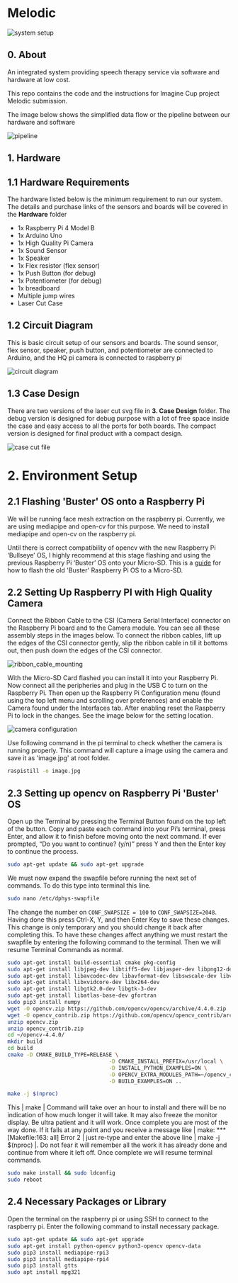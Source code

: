 # Melodic

![system setup](./4.%20Doc/Assets/system-setup.jpg)

## 0. About

An integrated system providing speech therapy service via software and hardware at low cost.

This repo contains the code and the instructions for Imagine Cup project Melodic submission.

The image below shows the simplified data flow or the pipeline between our hardware and software

![pipeline](./4.%20Doc/Assets/pipeline.png)

## 1. Hardware

## 1.1 Hardware Requirements

The hardware listed below is the minimum requirement to run our system. The details and purchase links of the sensors and boards will be covered in the **Hardware** folder

- 1x Raspberry Pi 4 Model B
- 1x Arduino Uno
- 1x High Quality Pi Camera
- 1x Sound Sensor
- 1x Speaker
- 1x Flex resistor (flex sensor)
- 1x Push Button (for debug)
- 1x Potentiometer (for debug)
- 1x breadboard
- Multiple jump wires
- Laser Cut Case

## 1.2 Circuit Diagram

This is basic circuit setup of our sensors and boards. The sound sensor, flex sensor, speaker, push button, and potentiometer are connected to Arduino, and the HQ pi camera is connected to raspberry pi 

![circuit diagram](./4.%20Doc/Assets/circuit-diagram-sketch.svg)


## 1.3 Case Design

There are two versions of the laser cut svg file in **3. Case Design** folder. The debug version is designed for debug purpose with a lot of free space inside the case and easy access to all the ports for both boards. The compact version is designed for final product with a compact design.

![case cut file](./3.%20Case%20Design/case-laser-cut-debug.svg)

# 2. Environment Setup

## 2.1 Flashing 'Buster' OS onto a Raspberry Pi

We will be running face mesh extraction on the raspberry pi. Currently, we are using mediapipe and open-cv for this purpose. We need to install mediapipe and open-cv on the raspberry pi. 

Until there is correct compatibility of opencv with the new Raspberry Pi ‘Bullseye’ OS, I highly recommend at this stage flashing and using the previous Raspberry Pi ‘Buster’ OS onto your Micro-SD. This is a [guide](https://core-electronics.com.au/tutorials/flash-buster-os-pi.html) for how to flash the old 'Buster' Raspberry Pi OS to a Micro-SD.

## 2.2 Setting Up Raspberry PI with High Quality Camera 

Connect the Ribbon Cable to the CSI (Camera Serial Interface) connector on the Raspberry Pi board and to the Camera module. You can see all these assembly steps in the images below. To connect the ribbon cables, lift up the edges of the CSI connector gently, slip the ribbon cable in till it bottoms out, then push down the edges of the CSI connector.

![ribbon_cable_mounting](./4.%20Doc/Assets/ribbon_cable_mounting.jpeg)

With the Micro-SD Card flashed you can install it into your Raspberry Pi. Now connect all the peripheries and plug in the USB C to turn on the Raspberry Pi. Then open up the Raspberry Pi Configuration menu (found using the top left menu and scrolling over preferences) and enable the Camera found under the Interfaces tab. After enabling reset the Raspberry Pi to lock in the changes. See the image below for the setting location.

![camera configuration](./4.%20Doc/Assets/camera_configuration.png)

Use following command in the pi terminal to check whether the camera is running properly. This command will capture a image using the camera and save it as 'image.jpg' at root folder.

```bash
raspistill -o image.jpg
```

## 2.3 Setting up opencv on Raspberry Pi 'Buster' OS
Open up the Terminal by pressing the Terminal Button found on the top left of the button. Copy and paste each command into your Pi’s terminal, press Enter, and allow it to finish before moving onto the next command. If ever prompted, “Do you want to continue? (y/n)” press Y and then the Enter key to continue the process.

```bash
sudo apt-get update && sudo apt-get upgrade
```

We must now expand the swapfile before running the next set of commands. To do this type into terminal this line.

```bash
sudo nano /etc/dphys-swapfile
```            

The change the number on `CONF_SWAPSIZE = 100` to `CONF_SWAPSIZE=2048`. Having done this press Ctrl-X, Y, and then Enter Key to save these changes. This change is only temporary and you should change it back after completing this. To have these changes affect anything we must restart the swapfile by entering the following command to the terminal. Then we will resume Terminal Commands as normal.

```bash
sudo apt-get install build-essential cmake pkg-config
sudo apt-get install libjpeg-dev libtiff5-dev libjasper-dev libpng12-dev
sudo apt-get install libavcodec-dev libavformat-dev libswscale-dev libv4l-dev
sudo apt-get install libxvidcore-dev libx264-dev
sudo apt-get install libgtk2.0-dev libgtk-3-dev
sudo apt-get install libatlas-base-dev gfortran
sudo pip3 install numpy
wget -O opencv.zip https://github.com/opencv/opencv/archive/4.4.0.zip
wget -O opencv_contrib.zip https://github.com/opencv/opencv_contrib/archive/4.4.0.zip
unzip opencv.zip
unzip opencv_contrib.zip
cd ~/opencv-4.4.0/
mkdir build
cd build
cmake -D CMAKE_BUILD_TYPE=RELEASE \
                                -D CMAKE_INSTALL_PREFIX=/usr/local \
                                -D INSTALL_PYTHON_EXAMPLES=ON \
                                -D OPENCV_EXTRA_MODULES_PATH=~/opencv_contrib-4.4.0/modules \
                                -D BUILD_EXAMPLES=ON ..

make -j $(nproc)
```

This | make | Command will take over an hour to install and there will be no indication of how much longer it will take. It may also freeze the monitor display. Be ultra patient and it will work. Once complete you are most of the way done. If it fails at any point and you receive a message like | make: *** [Makefile:163: all] Error 2 | just re-type and enter the above line | make -j $(nproc) |. Do not fear it will remember all the work it has already done and continue from where it left off. Once complete we will resume terminal commands.

```bash
sudo make install && sudo ldconfig
sudo reboot
```

## 2.4 Necessary Packages or Library

Open the terminal on the raspberry pi or using SSH to connect to the raspberry pi. Enter the following command to install necessary package.

```bash
sudo apt-get update && sudo apt-get upgrade
sudo apt-get install python-opencv python3-opencv opencv-data
sudo pip3 install mediapipe-rpi3
sudo pip3 install mediapipe-rpi4
sudo pip3 install gtts
sudo apt install mpg321
```
